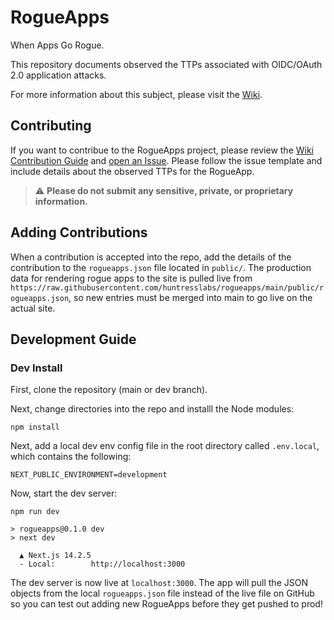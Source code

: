 # RogueApps
When Apps Go Rogue.

This repository documents observed the TTPs associated with OIDC/OAuth 2.0 application attacks.

For more information about this subject, please visit the [Wiki](https://github.com/huntresslabs/rogueapps/wiki).

## Contributing
If you want to contribue to the RogueApps project, please review the [Wiki Contribution Guide](https://github.com/huntresslabs/rogueapps/wiki/Contribution-Guide) and [open an Issue](https://github.com/huntresslabs/rogueapps/issues/new?assignees=&labels=new+rogueapp&projects=&template=custom.md&title=%5BNew+RogueApp%5D%3A+%28RogueApp+Name%29). Please follow the issue template and include details about the observed TTPs for the RogueApp. 
> ⚠️ **Please do not submit any sensitive, private, or proprietary information.**

## Adding Contributions
When a contribution is accepted into the repo, add the details of the contribution to the `rogueapps.json` file located in `public/`. The production data for rendering rogue apps to the site is pulled live from `https://raw.githubusercontent.com/huntresslabs/rogueapps/main/public/rogueapps.json`, so new entries must be merged into main to go live on the actual site.

## Development Guide
### Dev Install

First, clone the repository (main or dev branch).

Next, change directories into the repo and installl the Node modules:

```
npm install
```

Next, add a local dev env config file in the root directory called `.env.local`, which contains the following:
```
NEXT_PUBLIC_ENVIRONMENT=development
```

Now, start the dev server:
```
npm run dev
```
```
> rogueapps@0.1.0 dev
> next dev

  ▲ Next.js 14.2.5
  - Local:        http://localhost:3000
```
The dev server is now live at `localhost:3000`. The app will pull the JSON objects from the local `rogueapps.json` file instead of the live file on GitHub so you can test out adding new RogueApps before they get pushed to prod!


